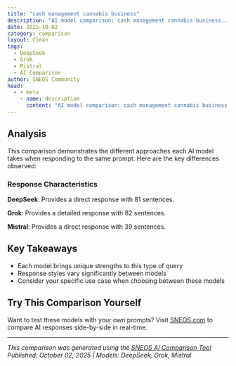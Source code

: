 ```yaml
---
title: "cash management cannabis business"
description: "AI model comparison: cash management cannabis business..."
date: 2025-10-02
category: comparison
layout: Clean
tags:
  - DeepSeek
  - Grok
  - Mistral
  - AI Comparison
author: SNEOS Community
head:
  - - meta
    - name: description
      content: "AI model comparison: cash management cannabis business..."
---
```


<ChatComparison
  title="cash management cannabis business"
  prompt="cash management cannabis business"
  :responses='{
    "DeepSeek": "Of course. Cash management is arguably the most critical and challenging aspect of running a legal cannabis business. Due to the federal illegality of cannabis in the United States (and similar issues in other countries), these businesses face significant hurdles that most other industries do not.\n\nHere is a comprehensive guide to cash management for a cannabis business, covering the key challenges, strategies, and best practices.\n\n### The Core Challenge: The Banking Problem\n\n*   **Federal Illegality:** Since cannabis is still a Schedule I drug under the U.S. Controlled Substances Act, federally chartered banks and credit unions are exposed to legal risk (e.g., money laundering charges) if they service cannabis businesses.\n*   **Limited Banking Access:** While some state-chartered banks and credit unions serve the industry (often through \u0022Cannabis-Related Business\u0022 or CRB programs), they are few and far between. This often leaves businesses with:\n    *   No bank account.\n    *   A limited, expensive account with high monthly fees and strict reporting requirements.\n    *   Inability to accept credit/debit cards from major networks (Visa, Mastercard).\n\n**Result:** Cannabis businesses are often forced to operate primarily in cash, creating massive security, logistical, and accounting challenges.\n\n---\n\n### Key Components of a Robust Cash Management System\n\nA successful cash management strategy must address the entire lifecycle of cash, from the point of sale to the bank deposit (if possible) and financial reporting.\n\n#### 1. Security: Protecting Physical Cash\nThis is the most immediate concern.\n\n*   **On-Site Security:**\n    *   **Vaults \u0026 Safes:** High-quality, TL-30 rated safes or vaults are non-negotiable. They should be bolted to the floor.\n    *   **Alarm Systems:** 24/7 monitored alarm systems connected to local police.\n    *   **Video Surveillance:** Comprehensive camera coverage of all areas, especially points of sale, vault rooms, and entrances/exits.\n    *   **Access Control:** Keycards, biometric scanners, or codes to limit access to cash handling areas.\n    *   **Armed Security Guards:** Essential for retail dispensaries, especially during opening, closing, and cash transport.\n\n*   **Cash-in-Transit:**\n    *   **Professional Armored Car Services:** **Do not transport cash in a personal vehicle.** Use licensed, insured armored car services. This is a significant expense but a critical investment in safety and liability reduction.\n    *   **Varied Schedules \u0026 Routes:** Never use the same route or schedule for cash transport.\n\n#### 2. Internal Controls \u0026 Accountability\nPrevent internal theft and human error through strict processes.\n\n*   **Separation of Duties:** No single employee should be responsible for the entire cash process. Different people should handle sales, counting, reconciliation, and preparation for deposit.\n*   **Dual Control:** Require two employees to be present for any major cash activity\u2014opening/closing the safe, counting large sums, preparing deposits.\n*   **Point-of-Sale (POS) Integration:** Use a cannabis-specific POS system that tracks every transaction. The POS data must be reconciled with the physical cash count at the end of every shift.\n*   **Daily Reconciliation:** Meticulously reconcile cash on hand with sales data and inventory movements. Investigate and document any discrepancies immediately.\n*   **Clear Cash Handling Policies:** Document all procedures and train every employee involved. Enforce a \u0022no-tolerance\u0022 policy for violations.\n\n#### 3. Cash Flow Management \u0026 Forecasting\nEven without easy banking, you must manage your cash flow proactively.\n\n*   **Accurate Forecasting:** Predict your cash needs (payroll, taxes, vendors, rent) weeks or months in advance. Cannabis has high tax burdens (Section 280E) and significant operating costs.\n*   **Staggered Payments:** If possible, work with vendors to schedule payments on different days to avoid large, simultaneous cash outflows.\n*   **Digital Payments (Where Possible):** Encourage vendors to accept ACH or wire transfers. Some may be hesitant, but it\u0027s worth pursuing for trusted partners to reduce your cash footprint.\n\n#### 4. Accounting \u0026 Compliance\nCash-heavy businesses are under intense scrutiny from state regulators and the IRS.\n\n*   **Meticulous Recordkeeping:** Keep impeccable records of every transaction. Your POS, inventory management, and accounting software must be seamlessly integrated.\n*   **Section 280E Compliance:** This IRS code prohibits cannabis businesses from deducting normal business expenses. You need a specialized cannabis CPA who can properly account for Cost of Goods Sold (COGS) to minimize your tax liability. Proper cash tracking is essential for this.\n*   **State Reporting:** Be prepared for frequent audits from your state\u0027s cannabis control board. Your cash records must be flawless.\n*   **Suspicious Activity Reports (SARs):** If you do have a bank account, the bank will file SARs on your activity. Be transparent and maintain records that can justify all cash deposits.\n\n---\n\n### Practical Steps for a Cash Management Plan\n\n1.  **Find a Cannabis-Friendly Financial Institution:** This is your top priority. Search for a state-chartered bank or credit union that openly serves the industry. Be prepared for high fees and intense scrutiny.\n2.  **Invest in a Cannabis-Specific POS System:** Choose a system like BioTrack, Meadow, Dutchie, or Leaflogix that is built for compliance and integrates with state traceability systems.\n3.  **Design a Secure Facility:** Build your security (vault, cameras, alarms) into the physical layout of your business from day one.\n4.  **Develop a Cash Handling SOP:** Write a detailed Standard Operating Procedure for every cash-related task and train your team thoroughly.\n5.  **Hire a Cannabis-Savvy CPA:** Do not use a standard accountant. You need an expert in 280E and cannabis industry accounting.\n6.  **Contract with an Armored Car Service:** Budget for this essential service and integrate it into your daily operations.\n7.  **Implement a Digital Payroll Service:** Even if you can\u0027t get a full bank account, services like **OnPay** or **Gusto** can often facilitate payroll for cannabis businesses, pulling funds via ACH and issuing checks or direct deposits to employees, which reduces the need to handle physical cash for payroll.\n\n### The Future: SAFE Banking Act and Beyond\n\nThe **SAFE Banking Act** is proposed U.S. legislation that would protect banks serving state-legal cannabis businesses from federal prosecution. Its passage would be a game-changer, allowing for:\n*   Normal business banking accounts.\n*   Access to credit cards and loans.\n*   Reduced security risks and costs.\n*   Easier tax payments.\n\nWhile the industry waits for federal reform, a disciplined, professional, and security-focused approach to cash management is not just a best practice\u2014it is essential for survival and success.",
    "Grok": "Cash management in a cannabis business is a critical and often challenging aspect due to the unique legal and financial constraints of the industry. Because cannabis remains federally illegal in the United States (despite state-level legalization in many areas), many traditional banking services are unavailable to cannabis businesses. This creates a heavy reliance on cash transactions and requires robust strategies to manage cash flow, ensure compliance, and maintain security. Below are key considerations and strategies for effective cash management in a cannabis business:\n\n---\n\n### 1. Understand the Banking Challenges\n- **Federal Restrictions**: Under federal law, cannabis is classified as a Schedule I controlled substance, which means many banks and financial institutions are hesitant to work with cannabis businesses due to the risk of violating federal anti-money laundering laws or the Bank Secrecy Act (BSA).\n- **Limited Access to Banking Services**: Many cannabis businesses operate as \u0022cash-only\u0022 due to the inability to secure traditional bank accounts, credit card processing, or loans.\n- **State-Specific Banking Solutions**: Some states have created frameworks to allow certain financial institutions or credit unions to service cannabis businesses. Research state-specific options, such as cannabis-friendly credit unions or fintech solutions (e.g., Safe Harbor Financial or Hypur).\n\n**Action Steps**:\n- Work with a cannabis-friendly bank or credit union if available.\n- Consult with legal and financial advisors to ensure compliance with both state and federal regulations.\n- Explore alternative payment processors for non-cash transactions where possible.\n\n---\n\n### 2. Develop a Cash Handling Policy\nGiven the cash-heavy nature of the industry, businesses must establish strict protocols for handling, storing, and transporting cash to minimize risks of theft, loss, or mismanagement.\n\n- **Daily Cash Reconciliation**: Implement a system for counting and reconciling cash at the beginning and end of each day or shift. Use point-of-sale (POS) systems to track sales and match them with physical cash.\n- **Secure Storage**: Invest in high-quality safes or vaults to store cash on-site. Limit access to authorized personnel only.\n- **Cash Drop Schedules**: Avoid keeping large amounts of cash on-site for extended periods. Schedule regular cash drops to a secure location or a bank (if applicable).\n- **Employee Training**: Train staff on proper cash handling procedures, including how to spot counterfeit money and maintain accurate records.\n\n**Tools \u0026 Technology**:\n- Use cash counters and counterfeit detection tools.\n- Implement inventory and sales tracking software to reduce discrepancies.\n\n---\n\n### 3. Minimize Cash on Hand\nReducing the amount of cash physically present at your business location is a key strategy for safety and risk management.\n\n- **Frequent Deposits**: If you have access to a bank or credit union, deposit cash frequently to avoid large accumulations.\n- **Armored Transport Services**: Partner with licensed armored car services to securely transport cash to banks or other secure locations.\n- **Digital Payment Alternatives**: Where possible, offer customers alternative payment methods such as debit card processing through cannabis-friendly fintech platforms or loyalty programs that reduce cash transactions.\n\n---\n\n### 4. Ensure Tax Compliance\nCannabis businesses are subject to strict tax regulations, including federal IRS Code Section 280E, which disallows standard business deductions for businesses dealing in controlled substances. This often results in a higher effective tax rate, making cash management and accurate bookkeeping even more critical.\n\n- **Accurate Record-Keeping**: Maintain meticulous records of all cash transactions to ensure accurate tax reporting. Use accounting software tailored for cannabis businesses.\n- **Estimated Tax Payments**: Since cannabis businesses often cannot deduct expenses, they may owe substantial taxes. Set aside a portion of cash revenue regularly to cover quarterly estimated tax payments.\n- **Work with Tax Professionals**: Engage accountants or tax specialists familiar with cannabis regulations to manage compliance and optimize cash flow for tax obligations.\n\n---\n\n### 5. Invest in Security Measures\nCash-heavy businesses are prime targets for theft and robbery, so robust security measures are non-negotiable.\n\n- **Physical Security**: Install surveillance cameras, alarm systems, and access control systems to protect cash and inventory.\n- **Hire Security Personnel**: Consider hiring trained security guards, especially during operating hours or during cash transports.\n- **Insurance**: Obtain cash-in-transit and crime insurance to protect against theft or loss of cash.\n\n---\n\n### 6. Optimize Cash Flow Management\nManaging cash flow effectively ensures the business can cover operational expenses, taxes, and growth initiatives.\n\n- **Budgeting**: Create a detailed budget that accounts for cash inflows (sales) and outflows (payroll, rent, utilities, taxes, etc.). Regularly review and adjust the budget based on actual performance.\n- **Vendor Payments**: Negotiate favorable payment terms with vendors to manage cash outflows. Consider paying in cash for discounts if offered.\n- **Reserve Funds**: Set aside emergency cash reserves to cover unexpected expenses or disruptions (e.g., regulatory changes, lawsuits, or supply chain issues).\n\n---\n\n### 7. Leverage Technology for Cash Tracking\nEven in a cash-heavy environment, technology can streamline cash management and reduce errors.\n\n- **POS Systems**: Use cannabis-specific POS systems like Flowhub, Dutchie, or BioTrack to track sales and cash transactions in real time.\n- **Accounting Software**: Use platforms like QuickBooks or cannabis-specific solutions (e.g., CannaBooks) to manage cash flow and generate financial reports.\n- **Cashless Payment Options**: Explore options like cashless ATMs, cryptocurrency, or stored-value cards where state laws and banking relationships allow.\n\n---\n\n### 8. Stay Compliant with State and Local Laws\nCannabis businesses must adhere to strict state and local regulations regarding cash handling, reporting, and taxation.\n\n- **License Requirements**: Ensure your business complies with all licensing requirements, as non-compliance could result in fines or shutdowns that impact cash flow.\n- **Reporting Cash Transactions**: Comply with state-level reporting requirements for cash transactions to avoid penalties. Some states require detailed transaction logs or cash flow statements.\n- **Audits and Inspections**: Be prepared for regular audits by maintaining organized financial records and cash logs.\n\n---\n\n### 9. Plan for Growth and Scalability\nAs your cannabis business grows, cash management needs will evolve. Plan for scalability by building systems that can handle increased transaction volumes and complexity.\n\n- **Hire a CFO or Financial Advisor**: As the business scales, bring on a financial expert to oversee cash management and strategic planning.\n- **Reinvest Profits**: Allocate a portion of cash profits to reinvest in the business, such as upgrading security systems, expanding operations, or diversifying product lines.\n- **Explore Banking Partnerships**: As federal and state laws evolve, seek out new banking relationships to reduce reliance on cash.\n\n---\n\n### 10. Monitor Industry Trends and Legislation\nThe cannabis industry is rapidly changing, with new legislation and banking solutions emerging. Staying informed can help you adapt your cash management strategy.\n\n- **Federal Legalization**: Monitor progress toward federal legalization, which could open up traditional banking services for cannabis businesses.\n- **State Banking Programs**: Keep an eye on state-level initiatives to provide banking access to cannabis businesses, such as public banks or special financial programs.\n- **Fintech Innovations**: Stay updated on new fintech solutions designed to support cashless transactions in the cannabis space.\n\n---\n\n### Key Challenges to Anticipate\n- **High Tax Burden**: IRS Code 280E limits deductions, so plan for a high effective tax rate and set aside cash accordingly.\n- **Security Risks**: Cash-heavy operations are targets for theft, requiring significant investment in security.\n- **Limited Financial Services**: Difficulty accessing loans or lines of credit means businesses must rely on cash reserves for growth or emergencies.\n\n---\n\nBy implementing strict cash handling policies, leveraging technology, prioritizing security, and maintaining compliance with regulations, cannabis businesses can effectively manage cash flow in a challenging financial environment. Working with industry-specific consultants, legal advisors, and financial professionals is highly recommended to navigate the complexities of cash management in this unique sector.",
    "Mistral": "Managing cash in a cannabis business presents unique challenges due to the industry\u0027s regulatory environment and limited access to traditional banking services. Here are some strategies to effectively manage cash in a cannabis business:\n\n### 1. **Compliance and Regulation**\n   - **Understand Local Laws:** Ensure you are fully compliant with local, state, and federal regulations. This includes obtaining necessary licenses and permits.\n   - **Record Keeping:** Maintain meticulous records of all cash transactions. This is crucial for audits and regulatory compliance.\n\n### 2. **Banking Solutions**\n   - **Cannabis-Friendly Banks:** Seek out financial institutions that are willing to work with cannabis businesses. Some banks and credit unions specialize in serving the cannabis industry.\n   - **Cash Management Services:** Utilize cash management services offered by these banks, such as armored car services for cash pickup and deposit.\n\n### 3. **Security Measures**\n   - **Physical Security:** Invest in robust security systems, including surveillance cameras, alarms, and secure storage for cash.\n   - **Armored Transport:** Use armored transport services for moving large amounts of cash to and from your business.\n   - **Employee Training:** Train employees on cash handling procedures and security protocols.\n\n### 4. **Technology and Automation**\n   - **Point of Sale (POS) Systems:** Implement POS systems that can track cash transactions in real-time.\n   - **Cash Management Software:** Use software that helps in tracking, forecasting, and managing cash flow.\n   - **Digital Payments:** Explore digital payment options like cryptocurrencies or cannabis-specific payment platforms, though these come with their own set of regulatory challenges.\n\n### 5. **Inventory Management**\n   - **Accurate Tracking:** Maintain accurate inventory records to ensure that cash inflows and outflows are properly accounted for.\n   - **Seed-to-Sale Tracking:** Use seed-to-sale tracking systems to comply with regulatory requirements and manage inventory efficiently.\n\n### 6. **Financial Planning**\n   - **Budgeting:** Create a detailed budget to forecast cash needs and allocate resources effectively.\n   - **Cash Flow Projections:** Regularly update cash flow projections to anticipate shortfalls and surpluses.\n   - **Emergency Fund:** Maintain an emergency fund to cover unexpected expenses or regulatory changes.\n\n### 7. **Tax Management**\n   - **Tax Compliance:** Ensure you are compliant with all tax obligations, including federal, state, and local taxes.\n   - **Section 280E:** Be aware of IRS Section 280E, which prohibits cannabis businesses from deducting ordinary business expenses. Plan your tax strategy accordingly.\n\n### 8. **Customer Experience**\n   - **Cashless Options:** Offer cashless payment options where possible, such as debit cards or mobile payments, to improve customer convenience and reduce the amount of cash handled.\n   - **ATM Services:** Provide on-site ATM services to make it easier for customers to access cash.\n\n### 9. **Legal and Advisory Services**\n   - **Legal Counsel:** Consult with legal experts who specialize in cannabis law to stay updated on regulatory changes.\n   - **Financial Advisors:** Work with financial advisors who understand the unique challenges of the cannabis industry.\n\n### 10. **Community and Industry Engagement**\n   - **Networking:** Join industry associations and attend conferences to stay informed about best practices and regulatory updates.\n   - **Advocacy:** Engage in advocacy efforts to push for more favorable banking and regulatory policies for the cannabis industry.\n\nBy implementing these strategies, cannabis businesses can better manage their cash flow, ensure compliance, and mitigate the risks associated with handling large amounts of cash."
  }'
  published-date="08:46"
/>

## Analysis

This comparison demonstrates the different approaches each AI model takes when responding to the same prompt. Here are the key differences observed:

### Response Characteristics

**DeepSeek**: Provides a direct response with 81 sentences. 

**Grok**: Provides a detailed response with 82 sentences. 

**Mistral**: Provides a direct response with 39 sentences. 

## Key Takeaways

- Each model brings unique strengths to this type of query
- Response styles vary significantly between models
- Consider your specific use case when choosing between these models

## Try This Comparison Yourself

Want to test these models with your own prompts? Visit [SNEOS.com](https://sneos.com) to compare AI responses side-by-side in real-time.

---

*This comparison was generated using the [SNEOS AI Comparison Tool](https://sneos.com)*
*Published: October 02, 2025 | Models: DeepSeek, Grok, Mistral*
